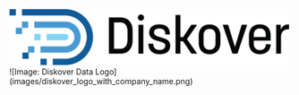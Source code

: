 <img src="images/diskover_logo_for_light_background.png" width="500">
![Image: Diskover Data Logo](images/diskover_logo_with_company_name.png)

